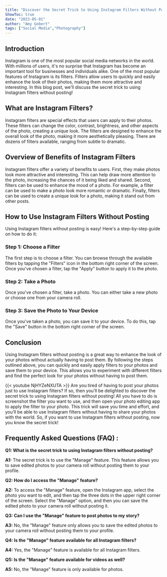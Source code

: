 ```yaml
---
title: "Discover the Secret Trick to Using Instagram Filters Without Posting!"
ShowToc: true 
date: "2023-05-01"
author: "Amy Gobert" 
tags: ["Social Media","Photography"]
---
```

## Introduction 

Instagram is one of the most popular social media networks in the world. With millions of users, it's no surprise that Instagram has become an important tool for businesses and individuals alike. One of the most popular features of Instagram is its filters. Filters allow users to quickly and easily enhance the look of their photos, making them more attractive and interesting. In this blog post, we'll discuss the secret trick to using Instagram filters without posting!

## What are Instagram Filters?

Instagram filters are special effects that users can apply to their photos. These filters can change the color, contrast, brightness, and other aspects of the photo, creating a unique look. The filters are designed to enhance the overall look of the photo, making it more aesthetically pleasing. There are dozens of filters available, ranging from subtle to dramatic.

## Overview of Benefits of Instagram Filters

Instagram filters offer a variety of benefits to users. First, they make photos look more attractive and interesting. This can help draw more attention to the photo, increasing the chances of it being liked and shared. Second, filters can be used to enhance the mood of a photo. For example, a filter can be used to make a photo look more romantic or dramatic. Finally, filters can be used to create a unique look for a photo, making it stand out from other posts.

## How to Use Instagram Filters Without Posting

Using Instagram filters without posting is easy! Here's a step-by-step guide on how to do it:

### Step 1: Choose a Filter

The first step is to choose a filter. You can browse through the available filters by tapping the "Filters" icon in the bottom right corner of the screen. Once you've chosen a filter, tap the "Apply" button to apply it to the photo.

### Step 2: Take a Photo

Once you've chosen a filter, take a photo. You can either take a new photo or choose one from your camera roll.

### Step 3: Save the Photo to Your Device

Once you've taken a photo, you can save it to your device. To do this, tap the "Save" button in the bottom right corner of the screen.

## Conclusion

Using Instagram filters without posting is a great way to enhance the look of your photos without actually having to post them. By following the steps outlined above, you can quickly and easily apply filters to your photos and save them to your device. This allows you to experiment with different filters and find the perfect look for your photos without having to post them.

{{< youtube NjHYZeNXUTA >}} 
Are you tired of having to post your photos just to use Instagram filters? If so, then you’ll be delighted to discover the secret trick to using Instagram filters without posting! All you have to do is screenshot the filter you want to use, and then open your photo editing app to apply the filter to your photo. This trick will save you time and effort, and you’ll be able to use Instagram filters without having to share your photos with the world. So, if you want to use Instagram filters without posting, now you know the secret trick!

## Frequently Asked Questions (FAQ) :
**Q1: What is the secret trick to using Instagram filters without posting?**

**A1:** The secret trick is to use the "Manage" feature. This feature allows you to save edited photos to your camera roll without posting them to your profile.

**Q2: How do I access the "Manage" feature?**

**A2:** To access the "Manage" feature, open the Instagram app, select the photo you want to edit, and then tap the three dots in the upper right corner of the screen. Select the "Manage" option, and then you can save the edited photo to your camera roll without posting it. 

**Q3: Can I use the "Manage" feature to post photos to my story?**

**A3:** No, the "Manage" feature only allows you to save the edited photos to your camera roll without posting them to your profile.

**Q4: Is the "Manage" feature available for all Instagram filters?**

**A4:** Yes, the "Manage" feature is available for all Instagram filters. 

**Q5: Is the "Manage" feature available for videos as well?**

**A5:** No, the "Manage" feature is only available for photos.


